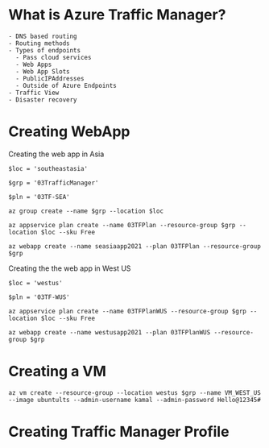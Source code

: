 # What is Azure Traffic Manager?
    - DNS based routing
    - Routing methods
    - Types of endpoints
      - Pass cloud services
      - Web Apps
      - Web App Slots
      - PublicIPAddresses
      - Outside of Azure Endpoints
    - Traffic View
    - Disaster recovery


# Creating WebApp

Creating the web app in Asia


`$loc = 'southeastasia'`

`$grp = '03TrafficManager'`

`$pln = '03TF-SEA'`

`az group create --name $grp --location $loc`

`az appservice plan create --name 03TFPlan --resource-group $grp --location $loc --sku Free`

`az webapp create --name seasiaapp2021 --plan 03TFPlan --resource-group $grp`

Creating the the web app in West US

`$loc = 'westus'`

`$pln = '03TF-WUS'`

`az appservice plan create --name 03TFPlanWUS --resource-group $grp --location $loc --sku Free`

`az webapp create --name westusapp2021 --plan 03TFPlanWUS --resource-group $grp`

# Creating a VM

`az vm create --resource-group --location westus $grp --name VM_WEST_US --image ubuntults --admin-username kamal --admin-password Hello@12345#`

# Creating Traffic Manager Profile